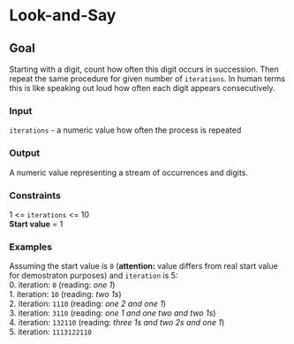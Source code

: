 # Look-and-Say

## Goal
Starting with a digit, count how often this digit occurs in succession.
Then repeat the same procedure for given number of `iterations`.
In human terms this is like speaking out loud how often each digit appears consecutively.

### Input
`iterations` - a numeric value how often the process is repeated

### Output
A numeric value representing a stream of occurrences and digits.

### Constraints
1 <= `iterations` <= 10  
**Start value** = 1

### Examples
Assuming the start value is `0` (**attention:** value differs from real start value for demostraton purposes) and `iteration` is 5:  
0\. iteration: `0` (reading: *one 1*)  
1\. iteration: `10` (reading: *two 1s*)  
2\. iteration: `1110` (reading: *one 2 and one 1*)  
3\. iteration: `3110` (reading: *one 1 and one two and two 1s*)  
4\. iteration: `132110` (reading: *three 1s and two 2s and one 1*)  
5\. iteration: `1113122110`  
